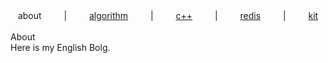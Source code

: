 <div align="center">
 about
&emsp;&emsp; | &emsp;&emsp;
<a href="https://github.com/losophy/algorithm/blob/master/README.md"> algorithm</a>
&emsp;&emsp; | &emsp;&emsp;
<a href="https://github.com/losophy/cc11/blob/master/README.md"> c++</a>
&emsp;&emsp; | &emsp;&emsp;
<a href="https://github.com/losophy/raindrop/blob/master/content/README_redis.md"> redis</a>
 &emsp;&emsp; | &emsp;&emsp;
<a href="https://github.com/losophy/raindrop/blob/master/content/README_kit.md"> kit</a>
</div> 
<br>

<div>
About<br>
Here is my English Bolg.

<div>


